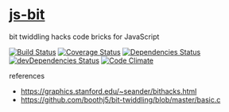 [js-bit](http://aureooms.github.io/js-bit)
==

bit twiddling hacks code bricks for JavaScript

[![Build Status](https://drone.io/github.com/aureooms/js-bit/status.png)](https://drone.io/github.com/aureooms/js-bit/latest)
[![Coverage Status](https://coveralls.io/repos/aureooms/js-bit/badge.png)](https://coveralls.io/r/aureooms/js-bit)
[![Dependencies Status](https://david-dm.org/aureooms/js-bit.png)](https://david-dm.org/aureooms/js-bit#info=dependencies)
[![devDependencies Status](https://david-dm.org/aureooms/js-bit/dev-status.png)](https://david-dm.org/aureooms/js-bit#info=devDependencies)
[![Code Climate](https://codeclimate.com/github/aureooms/js-bit.png)](https://codeclimate.com/github/aureooms/js-bit)

references

 - https://graphics.stanford.edu/~seander/bithacks.html
 - https://github.com/boothj5/bit-twiddling/blob/master/basic.c
